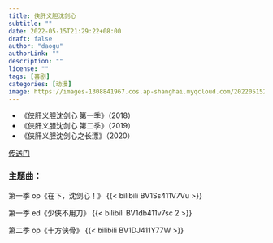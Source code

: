 ```yaml
---
title: 侠肝义胆沈剑心
subtitle: ""
date: 2022-05-15T21:29:22+08:00
draft: false
author: "daogu"
authorLink: ""
description: "" 
license: ""
tags: [喜剧]
categories: [动漫]
image: https://images-1308841967.cos.ap-shanghai.myqcloud.com/202205152133377.avif
---
```


* 《侠肝义胆沈剑心 第一季》（2018）
* 《侠肝义胆沈剑心 第二季》（2019）
* 《侠肝义胆沈剑心之长漂》（2020）

[传送门](https://www.bilibili.com/video/BV1wW411r7iS/)

### 主题曲：
第一季 op《在下，沈剑心！》
{{< bilibili BV1Ss411V7Vu >}}

第一季 ed《少侠不用刀》
{{< bilibili BV1db411v7sc 2 >}}

第二季 op《十方侠骨》
{{< bilibili BV1DJ411Y77W >}}